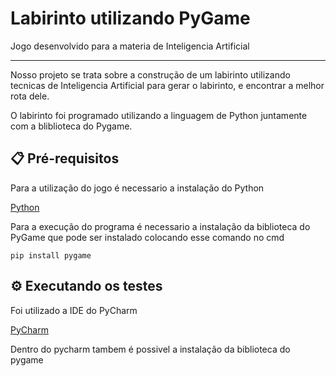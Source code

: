 # Labirinto utilizando PyGame

Jogo desenvolvido para a materia de Inteligencia Artificial



---
Nosso projeto se trata sobre a construção de um labirinto utilizando tecnicas de Inteligencia Artificial para gerar o labirinto, e encontrar a melhor rota dele.

O labirinto foi programado utilizando a linguagem de Python juntamente com a bliblioteca do Pygame.

## 📋 Pré-requisitos

Para a utilização do jogo é necessario a instalação do Python

[Python](https://www.python.org/downloads/)

Para a execução do programa é necessario a instalação da biblioteca do PyGame que pode ser instalado colocando esse comando no cmd

```
pip install pygame
```

## ⚙️ Executando os testes
 
Foi utilizado a IDE do PyCharm 

[PyCharm](https://www.jetbrains.com/pt-br/pycharm/download/#section=windows)

Dentro do pycharm tambem é possivel a instalação da biblioteca do pygame
